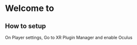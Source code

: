 # Welcome to <Insert name here>


## How to setup

On Player settings, Go to XR Plugin Manager and enable Oculus
